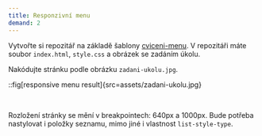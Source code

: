 ```yaml
---
title: Responzivní menu
demand: 2
---
```


Vytvořte si repozitář na základě šablony [cviceni-menu](https://github.com/Czechitas-podklady-WEB/cviceni-menu).
V repozitáři máte soubor `index.html`, `style.css` a obrázek se zadáním úkolu.

Nakódujte stránku podle obrázku `zadani-ukolu.jpg`.

::fig[responsive menu result]{src=assets/zadani-ukolu.jpg}

<br/>

Rozložení stránky se mění v breakpointech: 640px a 1000px. Bude potřeba nastylovat i položky seznamu, mimo jiné i vlastnost `list-style-type`.
